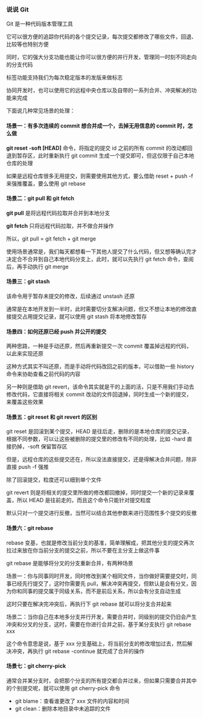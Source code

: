 ### 说说 Git

Git 是一种代码版本管理工具

它可以很方便的追踪你代码的各个提交记录，每次提交都修改了哪些文件，回退、比较等也特别方便

同时，它的强大分支功能也能让你可以很方便的并行开发，管理同一时刻不同走向的分支代码

标签功能支持我们为每次稳定版本的发版来做标志

协同开发时，也可以使用它的远程中央仓库以及自带的一系列合并、冲突解决的功能来完成

下面说几种常见场景的处理：

#### 场景一：有多次连续的 commit 想合并成一个，去掉无用信息的 commit 时，怎么做

**git reset -soft [HEAD]** 命令，将指定的提交 id 之前的所有 commit 的改动都回退到暂存区，此时重新执行 git commit 生成一个提交即可，但这仅限于自己本地仓库的处理

如果是远程仓库很多无用提交，则需要使用其他方式，要么借助 reset + push -f 来强推覆盖，要么使用 git rebase



#### 场景二：git pull 和 git fetch

**git pull** 是将远程代码拉取并合并到本地分支

**git fetch** 只将远程代码拉取，并不做合并操作

所以，git pull = git fetch + git merge

使用场景通常是，我们每天都想看一下其他人提交了什么代码，但又想等确认完才决定合不合并到自己本地代码分支上，此时，就可以先执行 git fetch 命令，查阅后，再手动执行 git merge

#### 场景三：git stash

该命令用于暂存未提交的修改，后续通过 unstash 还原

通常是在本地开发到一半时，此时需要切分支解决问题，但又不想让本地的修改直接提交占用提交记录，就可以使用 git stash 将本地修改暂存

#### 场景四：如何还原已经 push 并公开的提交

两种思路，一种是手动还原，然后再重新提交一次 commit 覆盖掉远程的代码，以此来实现还原

这种方式其实不叫还原，而是手动将代码改回之前的版本，可以借助一些 history 命令来协助查看之前代码的内容

另一种则是借助 git revert，该命令其实就是干的上面的活，只是不用我们手动去修改代码，它直接将相关 commit 改动的文件回退掉，同时生成一个新的提交，来覆盖这些效果

#### 场景五：git reset 和 git revert 的区别

git reset 是回滚到某个提交，HEAD 是往后走，删除的是本地仓库的提交记录，根据不同参数，可以让这些被删除的提交里的修改有不同的处理，比如 -hard 直接扔掉，-soft 保留暂存区

但是，远程仓库的这些提交还在，所以没法直接提交，还是得解决合并问题，除非直接 push -f 强推

除了回滚提交，粒度还可以细到单个文件

git revert 则是将相关的提交里所做的修改都回撤掉，同时提交一个新的记录来覆盖，所以 HEAD 是往前走的，而且这个命令只能针对提交粒度

默认只对一个提交进行反撤，当然可以结合其他参数来进行范围性多个提交的反撤

#### 场景六：git rebase 

rebase 变基，也就是修改当前分支的基准，简单理解成，把其他分支的提交再次拉过来放在你当前分支的提交之前，所以不要在主分支上做这件事

git rebase 是能够将分叉的分支重新合并，有两种场景

场景一：你与同事同时开发，同时修改到某个相同文件，当你做好需要提交时，同事已经先行提交了，这时你需要先 pull，解决冲突再提交，但默认是会有分叉，因为你和同事的提交属于同级关系，而不是前后关系，所以会有分支自动生成

这时只要在解决完冲突后，再执行下 git rebase 就可以将分支合并起来

场景二：当你自己在本地多分支并行开发，需要合并时，同级别的提交仍旧会产生冲突和分叉的分支，这时，需要在你进行合并之前，基于某分支执行 git rebase xxx

这个命令意思是说，基于 xxx 分支基础上，将当前分支的修改增加过去，然后解决冲突，再执行 git rebase -continue 就完成了合并的操作



#### 场景七：git cherry-pick

通常合并某分支时，会把那个分支的所有提交都合并过来，但如果只需要合并其中的个别提交呢，就可以使用 git cherry-pick 命令

- git blame：查看谁更改了 xxx 文件的内容和时间
- git clean：删除本地目录中未追踪的文件







